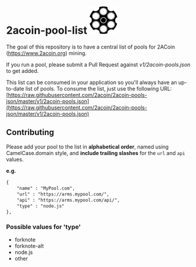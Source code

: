 # 2acoin-pool-list ![](./2acoin_logo.png)

The goal of this repository is to have a central list of pools for 2ACoin (https://www.2acoin.org) mining.  

If you run a pool, please submit a Pull Request against *v1/2acoin-pools.json* to get added.

This list can be consumed in your application so you'll always have an up-to-date list of pools. To consume the list, just use the following URL: [https://raw.githubusercontent.com/2acoin/2acoin-pools-json/master/v1/2acoin-pools.json](https://raw.githubusercontent.com/2acoin/2acoin-pools-json/master/v1/2acoin-pools.json)

## Contributing

Please add your pool to the list in **alphabetical order**, named using CamelCase.domain style, and **include trailing slashes** for the `url` and `api` values.

**e.g.**

    {
        "name" : "MyPool.com",  
        "url" : "https://arms.mypool.com/",  
        "api" : "https://arms.mypool.com/api/",  
        "type" : "node.js"  
    },


### Possible values for 'type'
 - forknote
 - forknote-alt
 - node.js
 - other
